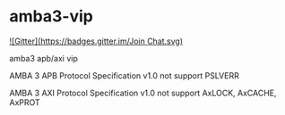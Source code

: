 amba3-vip
=========
[![Gitter](https://badges.gitter.im/Join Chat.svg)](https://gitter.im/luuvish/amba3-vip?utm_source=badge&utm_medium=badge&utm_campaign=pr-badge&utm_content=badge)

amba3 apb/axi vip


AMBA 3 APB Protocol Specification v1.0
  not support PSLVERR

AMBA 3 AXI Protocol Specification v1.0
  not support AxLOCK, AxCACHE, AxPROT
